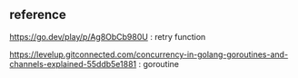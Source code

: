 ## reference

https://go.dev/play/p/Ag8ObCb980U : retry function

https://levelup.gitconnected.com/concurrency-in-golang-goroutines-and-channels-explained-55ddb5e1881 : goroutine 